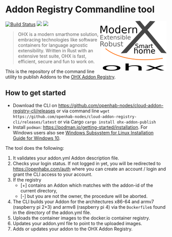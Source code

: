 # Addon Registry Commandline tool

<img alt="OHX CLI Logo" align="right" src="https://github.com/openhab-nodes/website/raw/master/static/img/openhab-cli.svg.png" />

[![Build Status](https://github.com/openhab-nodes/cloud-addon-registry-cli/workflows/Integration/badge.svg)](https://github.com/davidgraeff/firestore-db-and-auth-rs/actions)
[![](https://meritbadge.herokuapp.com/ohx-addon-publish)](https://crates.io/crates/ohx-addon-publish)
[![](https://img.shields.io/badge/license-MIT-blue.svg)](http://opensource.org/licenses/MIT)

> OHX is a modern smarthome solution, embracing technologies like software containers for language agnostic extensibility.
> Written in Rust with an extensive test suite, OHX is fast, efficient, secure and fun to work on.

This is the repository of the command line utility to publish Addons to the [OHX Addon Registry](https://openhabx.com/addons).

## How to get started

* Download the CLI on https://github.com/openhab-nodes/cloud-addon-registry-cli/releases
  or via command line `wget https://github.com/openhab-nodes/cloud-addon-registry-cli/releases/latest`
  or via Cargo `cargo install ohx-addon-publish`
* Install `podman`: https://podman.io/getting-started/installation.
  For Windows users also see [Windows Subsystem for Linux Installation Guide for Windows 10](https://docs.microsoft.com/en-us/windows/wsl/install-win10).

The tool does the following:

1. It validates your addon.yml Addon description file.
2. Checks your login status. If not logged in yet, you will be redirected to https://openhabx.com/auth where you can
   create an account / login and grant the CLI access to your account.
3. If the registry
   * [+] contains an Addon which matches with the addon-id of the current directory,
   * [-] but you are not the owner,
   the procedure will be aborted.
4. The CLI builds your Addon for the architectures x86-64 and armv7 (raspberry pi 2+3) and armv8 (raspberry pi 4)
   via the `Dockerfile`s found in the directory of the addon.yml file.
5. Uploads the container images to the docker.io container registry.
6. Updates your addon.yml file to point to the uploaded images.
7. Adds or updates your addon to the OHX Addon Registry.
